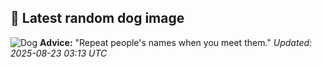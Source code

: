## 🐶 Latest random dog image
![Dog](https://images.dog.ceo/breeds/entlebucher/n02108000_3500.jpg)
**Advice:** "Repeat people's names when you meet them."
*Updated: 2025-08-23 03:13 UTC*
